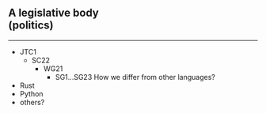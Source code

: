 <h2 class="r-fit-text">A legislative body<br><span class=fragment>(politics)</span></h2>

---

- JTC1
  - SC22
    - WG21
      - SG1...SG23
How we differ from other languages?
- Rust
- Python
- others?